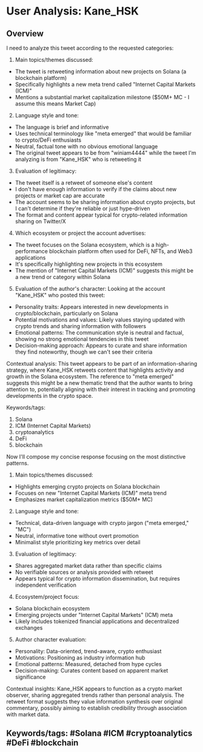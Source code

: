 # User Analysis: Kane_HSK

## Overview

<think>
I need to analyze this tweet according to the requested categories:

1. Main topics/themes discussed:
- The tweet is retweeting information about new projects on Solana (a blockchain platform)
- Specifically highlights a new meta trend called "Internet Capital Markets (ICM)"
- Mentions a substantial market capitalization milestone ($50M+ MC - I assume this means Market Cap)

2. Language style and tone:
- The language is brief and informative
- Uses technical terminology like "meta emerged" that would be familiar to crypto/DeFi enthusiasts
- Neutral, factual tone with no obvious emotional language
- The original tweet appears to be from "winiam4444" while the tweet I'm analyzing is from "Kane_HSK" who is retweeting it

3. Evaluation of legitimacy:
- The tweet itself is a retweet of someone else's content
- I don't have enough information to verify if the claims about new projects or market cap are accurate
- The account seems to be sharing information about crypto projects, but I can't determine if they're reliable or just hype-driven
- The format and content appear typical for crypto-related information sharing on Twitter/X

4. Which ecosystem or project the account advertises:
- The tweet focuses on the Solana ecosystem, which is a high-performance blockchain platform often used for DeFi, NFTs, and Web3 applications
- It's specifically highlighting new projects in this ecosystem
- The mention of "Internet Capital Markets (ICM)" suggests this might be a new trend or category within Solana

5. Evaluation of the author's character:
Looking at the account "Kane_HSK" who posted this tweet:
- Personality traits: Appears interested in new developments in crypto/blockchain, particularly on Solana
- Potential motivations and values: Likely values staying updated with crypto trends and sharing information with followers
- Emotional patterns: The communication style is neutral and factual, showing no strong emotional tendencies in this tweet
- Decision-making approach: Appears to curate and share information they find noteworthy, though we can't see their criteria

Contextual analysis:
This tweet appears to be part of an information-sharing strategy, where Kane_HSK retweets content that highlights activity and growth in the Solana ecosystem. The reference to "meta emerged" suggests this might be a new thematic trend that the author wants to bring attention to, potentially aligning with their interest in tracking and promoting developments in the crypto space.

Keywords/tags:
1. Solana
2. ICM (Internet Capital Markets)
3. cryptoanalytics
4. DeFi
5. blockchain

Now I'll compose my concise response focusing on the most distinctive patterns.
</think>

1. Main topics/themes discussed:
- Highlights emerging crypto projects on Solana blockchain
- Focuses on new "Internet Capital Markets (ICM)" meta trend
- Emphasizes market capitalization metrics ($50M+ MC)

2. Language style and tone:
- Technical, data-driven language with crypto jargon ("meta emerged," "MC")
- Neutral, informative tone without overt promotion
- Minimalist style prioritizing key metrics over detail

3. Evaluation of legitimacy:
- Shares aggregated market data rather than specific claims
- No verifiable sources or analysis provided with retweet
- Appears typical for crypto information dissemination, but requires independent verification

4. Ecosystem/project focus:
- Solana blockchain ecosystem
- Emerging projects under "Internet Capital Markets" (ICM) meta
- Likely includes tokenized financial applications and decentralized exchanges

5. Author character evaluation:
- Personality: Data-oriented, trend-aware, crypto enthusiast
- Motivations: Positioning as industry information hub
- Emotional patterns: Measured, detached from hype cycles
- Decision-making: Curates content based on apparent market significance

Contextual insights:
Kane_HSK appears to function as a crypto market observer, sharing aggregated trends rather than personal analysis. The retweet format suggests they value information synthesis over original commentary, possibly aiming to establish credibility through association with market data.

Keywords/tags: #Solana #ICM #cryptoanalytics #DeFi #blockchain
---
